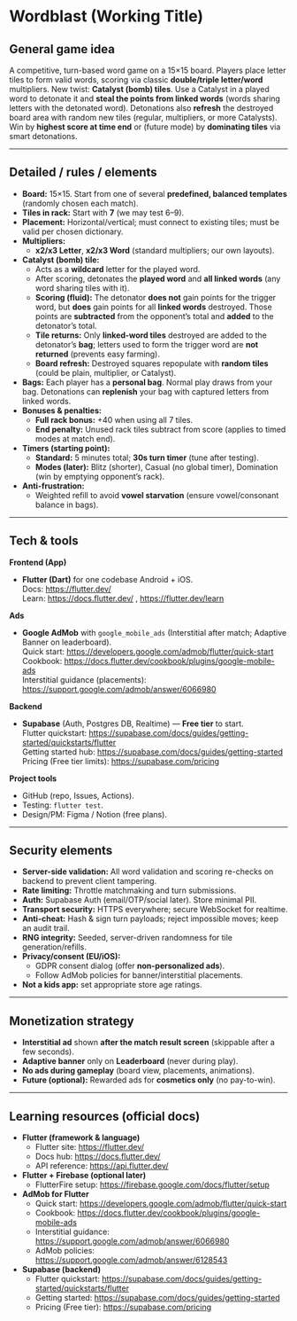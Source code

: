 # Wordblast (Working Title)

## General game idea
A competitive, turn-based word game on a 15×15 board. Players place letter tiles to form valid words, scoring via classic **double/triple letter/word** multipliers. New twist: **Catalyst (bomb) tiles**. Use a Catalyst in a played word to detonate it and **steal the points from linked words** (words sharing letters with the detonated word). Detonations also **refresh** the destroyed board area with random new tiles (regular, multipliers, or more Catalysts). Win by **highest score at time end** or (future mode) by **dominating tiles** via smart detonations.

---

## Detailed / rules / elements
- **Board:** 15×15. Start from one of several **predefined, balanced templates** (randomly chosen each match).
- **Tiles in rack:** Start with **7** (we may test 6–9).
- **Placement:** Horizontal/vertical; must connect to existing tiles; must be valid per chosen dictionary.
- **Multipliers:** 
  - **x2/x3 Letter**, **x2/x3 Word** (standard multipliers; our own layouts).
- **Catalyst (bomb) tile:**
  - Acts as a **wildcard** letter for the played word.
  - After scoring, detonates the **played word** and **all linked words** (any word sharing tiles with it).
  - **Scoring (fluid):** The detonator **does not** gain points for the trigger word, but **does** gain points for all **linked words** destroyed. Those points are **subtracted** from the opponent’s total and **added** to the detonator’s total.
  - **Tile returns:** Only **linked-word tiles** destroyed are added to the detonator’s **bag**; letters used to form the trigger word are **not returned** (prevents easy farming).
  - **Board refresh:** Destroyed squares repopulate with **random tiles** (could be plain, multiplier, or Catalyst).
- **Bags:** Each player has a **personal bag**. Normal play draws from your bag. Detonations can **replenish** your bag with captured letters from linked words.
- **Bonuses & penalties:**
  - **Full rack bonus:** +40 when using all 7 tiles.
  - **End penalty:** Unused rack tiles subtract from score (applies to timed modes at match end).
- **Timers (starting point):**
  - **Standard:** 5 minutes total; **30s turn timer** (tune after testing).
  - **Modes (later):** Blitz (shorter), Casual (no global timer), Domination (win by emptying opponent’s rack).
- **Anti-frustration:**
  - Weighted refill to avoid **vowel starvation** (ensure vowel/consonant balance in bags).

---

## Tech & tools
**Frontend (App)**
- **Flutter (Dart)** for one codebase Android + iOS.  
  Docs: https://flutter.dev/  
  Learn: https://docs.flutter.dev/ , https://flutter.dev/learn

**Ads**
- **Google AdMob** with `google_mobile_ads` (Interstitial after match; Adaptive Banner on leaderboard).  
  Quick start: https://developers.google.com/admob/flutter/quick-start  
  Cookbook: https://docs.flutter.dev/cookbook/plugins/google-mobile-ads  
  Interstitial guidance (placements): https://support.google.com/admob/answer/6066980

**Backend**
- **Supabase** (Auth, Postgres DB, Realtime) — **Free tier** to start.  
  Flutter quickstart: https://supabase.com/docs/guides/getting-started/quickstarts/flutter  
  Getting started hub: https://supabase.com/docs/guides/getting-started  
  Pricing (Free tier limits): https://supabase.com/pricing

**Project tools**
- GitHub (repo, Issues, Actions).  
- Testing: `flutter test`.  
- Design/PM: Figma / Notion (free plans).

---

## Security elements
- **Server-side validation:** All word validation and scoring re-checks on backend to prevent client tampering.
- **Rate limiting:** Throttle matchmaking and turn submissions.
- **Auth:** Supabase Auth (email/OTP/social later). Store minimal PII.
- **Transport security:** HTTPS everywhere; secure WebSocket for realtime.
- **Anti-cheat:** Hash & sign turn payloads; reject impossible moves; keep an audit trail.
- **RNG integrity:** Seeded, server-driven randomness for tile generation/refills.
- **Privacy/consent (EU/iOS):**
  - GDPR consent dialog (offer **non-personalized ads**).
  - Follow AdMob policies for banner/interstitial placements.
- **Not a kids app:** set appropriate store age ratings.

---

## Monetization strategy
- **Interstitial ad** shown **after the match result screen** (skippable after a few seconds).
- **Adaptive banner** only on **Leaderboard** (never during play).
- **No ads during gameplay** (board view, placements, animations).
- **Future (optional):** Rewarded ads for **cosmetics only** (no pay-to-win).

---

## Learning resources (official docs)
- **Flutter (framework & language)**
  - Flutter site: https://flutter.dev/
  - Docs hub: https://docs.flutter.dev/
  - API reference: https://api.flutter.dev/
- **Flutter + Firebase (optional later)**
  - FlutterFire setup: https://firebase.google.com/docs/flutter/setup
- **AdMob for Flutter**
  - Quick start: https://developers.google.com/admob/flutter/quick-start
  - Cookbook: https://docs.flutter.dev/cookbook/plugins/google-mobile-ads
  - Interstitial guidance: https://support.google.com/admob/answer/6066980
  - AdMob policies: https://support.google.com/admob/answer/6128543
- **Supabase (backend)**
  - Flutter quickstart: https://supabase.com/docs/guides/getting-started/quickstarts/flutter
  - Getting started: https://supabase.com/docs/guides/getting-started
  - Pricing (Free tier): https://supabase.com/pricing
